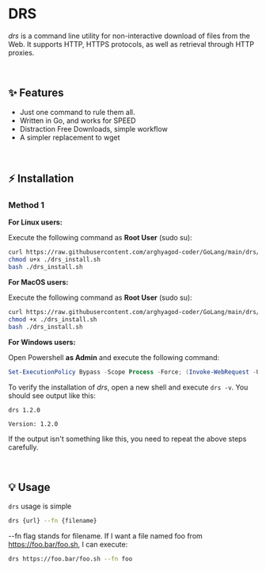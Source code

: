 # DRS
*drs* is a command line utility for  non-interactive download of files from the Web.  It supports HTTP, HTTPS protocols, as well as retrieval through HTTP proxies.

<br>

## ✨ Features

- Just one command to rule them all.
- Written in Go, and works for SPEED
- Distraction Free Downloads, simple workflow
- A simpler replacement to wget

<br>

## ⚡️ Installation
### Method 1

**For Linux users:**

Execute the following command as **Root User** (sudo su):

```bash
curl https://raw.githubusercontent.com/arghyagod-coder/GoLang/main/drs/linux_install.sh > drs_install.sh
chmod u+x ./drs_install.sh
bash ./drs_install.sh
```


**For MacOS users:**

Execute the following command as **Root User** (sudo su):

```bash
curl https://raw.githubusercontent.com/arghyagod-coder/GoLang/main/drs/mac_install.sh > drs_install.sh
chmod +x ./drs_install.sh
bash ./drs_install.sh
```

**For Windows users:**

Open Powershell **as Admin** and execute the following command:
```powershell
Set-ExecutionPolicy Bypass -Scope Process -Force; (Invoke-WebRequest -Uri https://raw.githubusercontent.com/arghyagod-coder/GoLang/main/drs/windows_install.ps1 -UseBasicParsing).Content | powershell -
```

To verify the installation of *drs*, open a new shell and execute `drs -v`. You should see output like this:
```
drs 1.2.0

Version: 1.2.0
```
If the output isn't something like this, you need to repeat the above steps carefully.

<br>

## 💡 Usage
`drs` usage is simple

```bash
drs {url} --fn {filename}
```

--fn flag stands for filename. If I want a file named foo from https://foo.bar/foo.sh, I can execute:

```bash
drs https://foo.bar/foo.sh --fn foo
```

<br>

